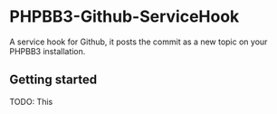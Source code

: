 # PHPBB3-Github-ServiceHook
A service hook for Github, it posts the commit as a new topic on your PHPBB3 installation.

## Getting started
TODO: This    
